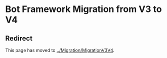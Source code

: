 # Bot Framework Migration from V3 to V4

## Redirect

This page has moved to [../Migration/MigrationV3V4](../Migration/MigrationV3V4).